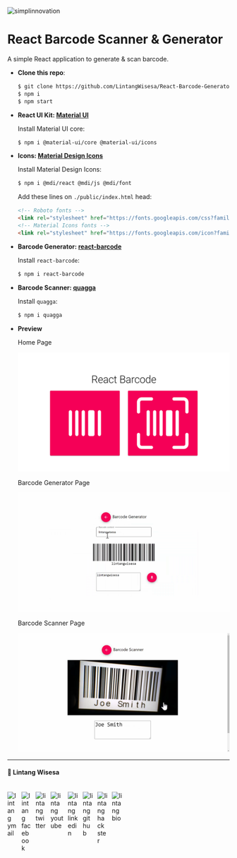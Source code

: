![simplinnovation](https://1.bp.blogspot.com/-wStk0VZDfMk/YCC0GIRPrDI/AAAAAAAAAGc/1yj7IOUedvoeO1CuCxq7ETLW0FqXni6mwCLcBGAsYHQ/s320/logotext.png)

# React Barcode Scanner & Generator

A simple React application to generate & scan barcode. 

- __Clone this repo__:

  ```bash
  $ git clone https://github.com/LintangWisesa/React-Barcode-Generator-Scanner.git
  $ npm i
  $ npm start
  ```

- __React UI Kit: [Material UI](https://material-ui.com/)__

    Install Material UI core:
    ```bash
    $ npm i @material-ui/core @material-ui/icons
    ```

- __Icons: [Material Design Icons](https://materialdesignicons.com/)__

    Install Material Design Icons:
    ```bash
    $ npm i @mdi/react @mdi/js @mdi/font
    ```

    Add these lines on `./public/index.html` head:
    ```html
    <!-- Roboto fonts -->
    <link rel="stylesheet" href="https://fonts.googleapis.com/css?family=Roboto:300,400,500,700&display=swap" />
    <!-- Material Icons fonts -->
    <link rel="stylesheet" href="https://fonts.googleapis.com/icon?family=Material+Icons" />
    ```

- __Barcode Generator: [react-barcode](https://github.com/kciter/react-barcode)__

    Install `react-barcode`:
    ```bash
    $ npm i react-barcode
    ```

- __Barcode Scanner: [quagga](https://github.com/michaeltrollan/quaggaJS#readme)__

    Install `quagga`:
    ```bash
    $ npm i quagga
    ```

- __Preview__

  Home Page

  ![./img/Home.png](./img/home.png)

  Barcode Generator Page
  
  ![./img/QRgenerator.png](./img/barcodegenerator.png)

  Barcode Scanner Page
  
  ![./img/QRscanner.png](./img/barcodescanner.png)

<hr>

#### 🍔 Lintang Wisesa

<br>

<a href="mailto: lintangwisesa@ymail.com">
  <img align="left" style="margin-right:10px" alt="lintang ymail" width="22px" src="https://camo.githubusercontent.com/b6e5ff081d7552ec05656de193794847e14d47ad/68747470733a2f2f732e79696d672e636f6d2f63762f61706976322f6d79632f6d61696c2f4d61696c5f694f535f6170705f69636f6e2e706e67" />
</a>

<a href="https://web.facebook.com/lintangbagus/">
  <img align="left" style="margin-right:10px" alt="lintang facebook" width="22px" src="https://camo.githubusercontent.com/a461898d72dd9f4c8c526dfcca9dfdc8a8c69605/68747470733a2f2f75706c6f61642e77696b696d656469612e6f72672f77696b6970656469612f636f6d6d6f6e732f7468756d622f352f35312f46616365626f6f6b5f665f6c6f676f5f253238323031392532392e7376672f3130323470782d46616365626f6f6b5f665f6c6f676f5f253238323031392532392e7376672e706e67" />
</a>

<a href="https://twitter.com/Lintang_Wisesa">
  <img style="margin-right:10px" align="left" alt="lintang twitter" width="24px" src="https://camo.githubusercontent.com/b6943877f3d8a1269974b9f820388403ee2b1978/68747470733a2f2f332e62702e626c6f6773706f742e636f6d2f2d4e786f754d6d7a32624f592f54385f61633937636573492f41414141414141414767302f65337659315f62646e62452f73313630302f547769747465722b6c6f676f2b323031322e706e67" />
</a>

<a href="https://www.youtube.com/user/lintangbagus">
  <img style="margin-right:10px" align="left" alt="lintang youtube" width="29px" src="https://www.pinclipart.com/picdir/big/55-557137_a-quiet-drifter-takes-a-janitorial-job-at.png" />
</a>

<a href="https://www.linkedin.com/in/lintangwisesa/">
  <img style="margin-right:10px" align="left" alt="lintang linkedin" width="24px" src="https://camo.githubusercontent.com/0d70d8c72e2f45755511d6799489dc49d0e325f0/68747470733a2f2f692e70696e696d672e636f6d2f6f726967696e616c732f63652f30392f33632f63653039336337323134616433353762623636356366643266363661386236622e706e67" />
</a>

<a href="https://github.com/LintangWisesa">
  <img style="margin-right:10px" align="left" alt="lintang github" width="23px" src="https://camo.githubusercontent.com/11406e7ae7d4716fcc586cddf450451576d71bef/68747470733a2f2f696d6167652e666c617469636f6e2e636f6d2f69636f6e732f7376672f32352f32353233312e737667" />
</a>

<a href="https://www.hackster.io/lintangwisesa">
  <img style="margin-right:10px" align="left" alt="lintang hackster" width="23px" src="https://user-images.githubusercontent.com/10383395/49821324-358fa080-fda0-11e8-8b00-def2a67fc598.png" />
</a>

<a href="https://lintangwisesa.github.io/me/">
  <img style="margin-right:10px" align="left" alt="lintang bio" width="24px" src="https://avatars2.githubusercontent.com/u/30064213?s=460&u=6640a1c3d5c1892283e1c273006755de8d32fa59&v=4" />
</a>